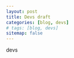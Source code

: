 ```yaml
---
layout: post
title: Devs draft
categories: [blog, devs]
# tags: [blog, devs]
sitemap: false
---
```


devs
